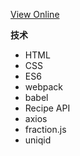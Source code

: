 [View Online](https://byo-forkify.netlify.com/)

**技术**

- HTML
- CSS
- ES6
- webpack
- babel
- Recipe API
- axios
- fraction.js
- uniqid
